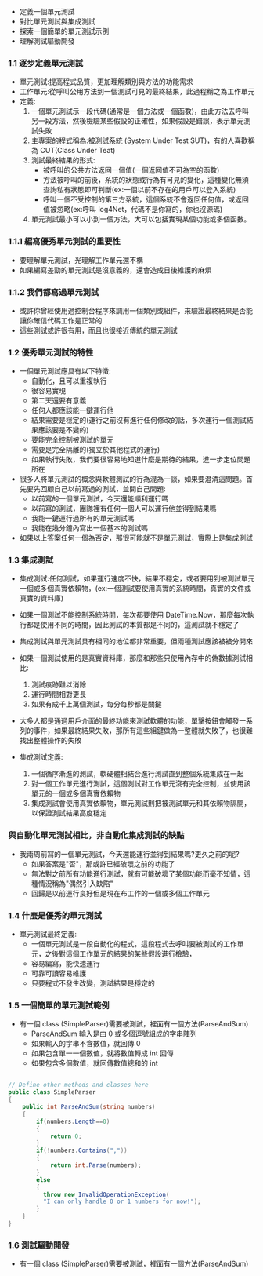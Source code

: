- 定義一個單元測試
- 對比單元測試與集成測試
- 探索一個簡單的單元測試示例
- 理解測試驅動開發

### 1.1 逐步定義單元測試

- 單元測試:提高程式品質，更加理解類別與方法的功能需求
- 工作單元:從呼叫公用方法到一個測試可見的最終結果，此過程稱之為工作單元
- 定義:
  1.  一個單元測試示一段代碼(通常是一個方法或一個函數)，由此方法去呼叫另一段方法，然後檢驗某些假設的正確性，如果假設是錯誤，表示單元測試失敗
  2.  主專案的程式稱為:被測試系統 (System Under Test SUT)，有的人喜歡稱為 CUT(Class Under Teat)
  3.  測試最終結果的形式:
      - 被呼叫的公共方法返回一個值(一個返回值不可為空的函數)
      - 方法被呼叫的前後，系統的狀態或行為有可見的變化，這種變化無須查詢私有狀態即可判斷(ex:一個以前不存在的用戶可以登入系統)
      - 呼叫一個不受控制的第三方系統，這個系統不會返回任何值，或返回值被忽略(ex:呼叫 log4Net，代碼不是你寫的，你也沒源碼)
  4.  單元測試最小可以小到一個方法，大可以包括實現某個功能或多個函數。

### 1.1.1 編寫優秀單元測試的重要性

- 要理解單元測試，光理解工作單元還不構
- 如果編寫差勁的單元測試是沒意義的，還會造成日後維護的麻煩

### 1.1.2 我們都寫過單元測試

- 或許你曾經使用過控制台程序來調用一個類別或組件，來驗證最終結果是否能讓你確信代碼工作是正常的
- 這些測試或許很有用，而且也很接近傳統的單元測試

### 1.2 優秀單元測試的特性

- 一個單元測試應具有以下特徵:
  - 自動化，且可以重複執行
  - 很容易實現
  - 第二天還要有意義
  - 任何人都應該能一鍵運行他
  - 結果需要是穩定的(運行之前沒有進行任何修改的話，多次運行一個測試結果應該要是不變的)
  - 要能完全控制被測試的單元
  - 需要是完全隔離的(獨立於其他程式的運行)
  - 如果執行失敗，我們要很容易地知道什麼是期待的結果，進一步定位問題所在
- 很多人將單元測試的概念與軟體測試的行為混為一談，如果要澄清這問題。首先要先回顧自己以前寫過的測試，並問自己問題:
  - 以前寫的一個單元測試，今天還能順利運行嗎
  - 以前寫的測試，團隊裡有任何一個人可以運行他並得到結果嗎
  - 我能一鍵運行過所有的單元測試嗎
  - 我能在幾分鐘內寫出一個基本的測試嗎
- 如果以上答案任何一個為否定，那很可能就不是單元測試，實際上是集成測試

### 1.3 集成測試

- 集成測試:任何測試，如果運行速度不快，結果不穩定，或者要用到被測試單元一個或多個真實依賴物，(ex:一個測試要使用真實的系統時間，真實的文件或真實的資料庫)
- 如果一個測試不能控制系統時間，每次都要使用 DateTime.Now，那麼每次執行都是使用不同的時間，因此測試的本質都是不同的，這測試就不穩定了
- 集成測試與單元測試具有相同的地位都非常重要，但兩種測試應該被被分開來
- 如果一個測試使用的是真實資料庫，那麼和那些只使用內存中的偽數據測試相比:
  1.  測試痕跡難以消除
  2.  運行時間相對更長
  3.  如果有成千上萬個測試，每分每秒都是關鍵
- 大多人都是通過用戶介面的最終功能來測試軟體的功能，單擊按鈕會觸發一系列的事件，如果最終結果失敗，那所有這些組鍵做為一整體就失敗了，也很難找出整體操作的失敗

- 集成測試定義:
  1.  一個循序漸進的測試，軟硬體相結合進行測試直到整個系統集成在一起
  2.  對一個工作單元進行測試，這個測試對工作單元沒有完全控制，並使用該單元的一個或多個真實依賴物
  3.  集成測試會使用真實依賴物，單元測試則把被測試單元和其依賴物隔開，以保證測試結果高度穩定

### 與自動化單元測試相比，非自動化集成測試的缺點

- 我兩周前寫的一個單元測試，今天還能運行並得到結果嗎?更久之前的呢?
  - 如果答案是"否"，那或許已經破壞之前的功能了
  - 無法對之前所有功能進行測試，就有可能破壞了某個功能而毫不知情，這種情況稱為"偶然引入缺陷"
  - 回歸是以前運行良好但是現在布工作的一個或多個工作單元

### 1.4 什麼是優秀的單元測試

- 單元測試最終定義:
  - 一個單元測試是一段自動化的程式，這段程式去呼叫要被測試的工作單元，之後對這個工作單元的結果的某些假設進行檢驗，
  - 容易編寫，能快速運行
  - 可靠可讀容易維護
  - 只要程式不發生改變，測試結果是穩定的

### 1.5 一個簡單的單元測試範例

- 有一個 class (SimpleParser)需要被測試，裡面有一個方法(ParseAndSum)
  - ParseAndSum 輸入是由 0 或多個逗號組成的字串陣列
  - 如果輸入的字串不含數值，就回傳 0
  - 如果包含單一一個數值，就將數值轉成 int 回傳
  - 如果包含多個數值，就回傳數值總和的 int

```csharp

// Define other methods and classes here
public class SimpleParser
{
	public int ParseAndSum(string numbers)
	{
	 	if(numbers.Length==0)
		{
	 		return 0;
	 	}
		if(!numbers.Contains(","))
		{
	 		return int.Parse(numbers);
	 	}
		else
		{
		  throw new InvalidOperationException(
		  "I can only handle 0 or 1 numbers for now!");
		}
	}
}
```

### 1.6 測試驅動開發

- 有一個 class (SimpleParser)需要被測試，裡面有一個方法(ParseAndSum)
